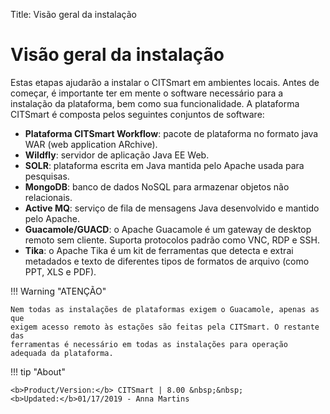 Title: Visão geral da instalação

# Visão geral da instalação

Estas etapas ajudarão a instalar o CITSmart em ambientes locais. Antes de
começar, é importante ter em mente o software necessário para a instalação da
plataforma, bem como sua funcionalidade. A plataforma CITSmart é composta pelos
seguintes conjuntos de software:


* **Plataforma CITSmart Workflow**: pacote de plataforma no formato java WAR (web application ARchive).
* **Wildfly**: servidor de aplicação Java EE Web.
* **SOLR**: plataforma escrita em Java mantida pelo Apache usada para pesquisas.
* **MongoDB**: banco de dados NoSQL para armazenar objetos não relacionais.
* **Active MQ**: serviço de fila de mensagens Java desenvolvido e mantido pelo Apache.
* **Guacamole/GUACD**: o Apache Guacamole é um gateway de desktop remoto sem cliente. Suporta
protocolos padrão como VNC, RDP e SSH.
* **Tika**: o Apache Tika é um kit de ferramentas que detecta e extrai metadados e texto de
diferentes tipos de formatos de arquivo (como PPT, XLS e PDF).

!!! Warning "ATENÇÃO"

    Nem todas as instalações de plataformas exigem o Guacamole, apenas as que
    exigem acesso remoto às estações são feitas pela CITSmart. O restante das
    ferramentas é necessário em todas as instalações para operação adequada da plataforma.


!!! tip "About"

    <b>Product/Version:</b> CITSmart | 8.00 &nbsp;&nbsp;
    <b>Updated:</b>01/17/2019 - Anna Martins
